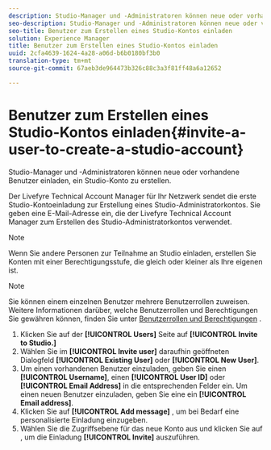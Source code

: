 ```yaml
---
description: Studio-Manager und -Administratoren können neue oder vorhandene Benutzer einladen, ein Studio-Konto zu erstellen.
seo-description: Studio-Manager und -Administratoren können neue oder vorhandene Benutzer einladen, ein Studio-Konto zu erstellen.
seo-title: Benutzer zum Erstellen eines Studio-Kontos einladen
solution: Experience Manager
title: Benutzer zum Erstellen eines Studio-Kontos einladen
uuid: 2cfa4639-1624-4a28-a06d-b6b0180bf3b0
translation-type: tm+mt
source-git-commit: 67aeb3de964473b326c88c3a3f81ff48a6a12652

---
```



# Benutzer zum Erstellen eines Studio-Kontos einladen{#invite-a-user-to-create-a-studio-account}

Studio-Manager und -Administratoren können neue oder vorhandene Benutzer einladen, ein Studio-Konto zu erstellen.

Der Livefyre Technical Account Manager für Ihr Netzwerk sendet die erste Studio-Kontoeinladung zur Erstellung eines Studio-Administratorkontos. Sie geben eine E-Mail-Adresse ein, die der Livefyre Technical Account Manager zum Erstellen des Studio-Administratorkontos verwendet.

>[!NOTE]
>
>Wenn Sie andere Personen zur Teilnahme an Studio einladen, erstellen Sie Konten mit einer Berechtigungsstufe, die gleich oder kleiner als Ihre eigenen ist.

>[!NOTE]
>
>Sie können einem einzelnen Benutzer mehrere Benutzerrollen zuweisen. Weitere Informationen darüber, welche Benutzerrollen und Berechtigungen Sie gewähren können, finden Sie unter [Benutzerrollen und Berechtigungen](../c-users-creating-accounts-with-studio-access/c-user-types.md#c_user_types) .

1. Klicken Sie auf der **[!UICONTROL Users]** Seite auf **[!UICONTROL Invite to Studio.]**
1. Wählen Sie im **[!UICONTROL Invite user]** daraufhin geöffneten Dialogfeld **[!UICONTROL Existing User]** oder **[!UICONTROL New User]**.
1. Um einen vorhandenen Benutzer einzuladen, geben Sie einen **[!UICONTROL Username]**, einen **[!UICONTROL User ID]** oder **[!UICONTROL Email Address]** in die entsprechenden Felder ein. Um einen neuen Benutzer einzuladen, geben Sie eine ein **[!UICONTROL Email address]**.
1. Klicken Sie auf **[!UICONTROL Add message]** , um bei Bedarf eine personalisierte Einladung einzugeben.
1. Wählen Sie die Zugriffsebene für das neue Konto aus und klicken Sie auf , um die Einladung **[!UICONTROL Invite]** auszuführen.

